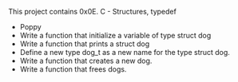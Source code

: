 This project contains 0x0E. C - Structures, typedef
* Poppy 
* Write a function that initialize a variable of type struct dog
* Write a function that prints a struct dog
* Define a new type dog_t as a new name for the type struct dog.
* Write a function that creates a new dog.
* Write a function that frees dogs.
